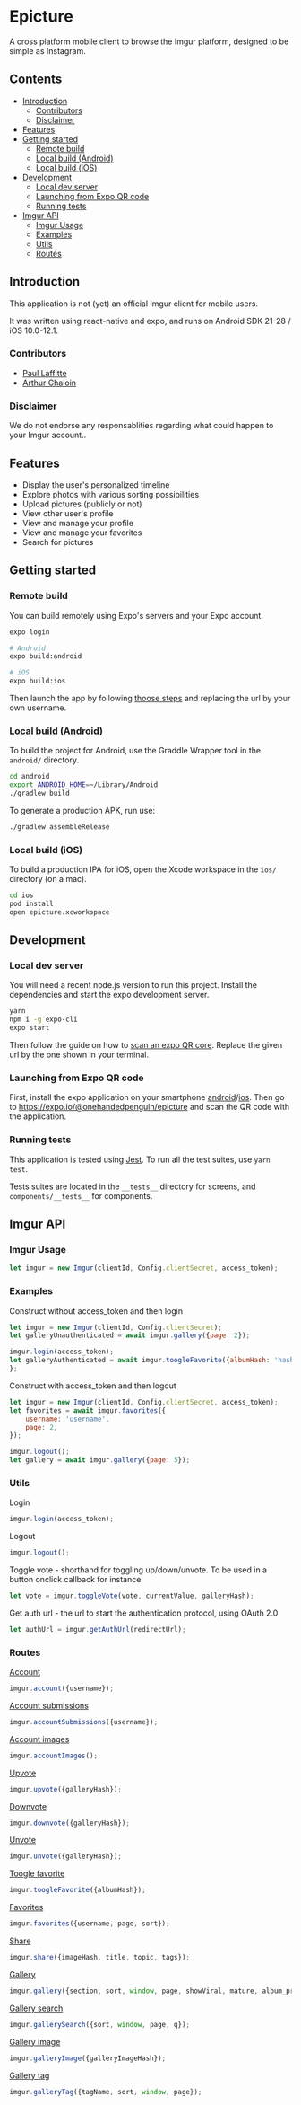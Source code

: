 # Epicture

A cross platform mobile client to browse the Imgur platform, designed to be simple as Instagram.

## Contents
- [Introduction](#introduction)
    - [Contributors](#contributors)
    - [Disclaimer](#disclaimer)
- [Features](#features)
- [Getting started](#getting-started)
    - [Remote build](#remote-build)
    - [Local build (Android)](#local-build-android)
    - [Local build (iOS)](#local-build-ios)
- [Development](#development)
    - [Local dev server](#local-dev-server)
    - [Launching from Expo QR code](#launching-from-expo-qr-code)
    - [Running tests](#running-tests)
- [Imgur API](#imgur-api)
    - [Imgur Usage](#imgur-usage)
    - [Examples](#examples)
    - [Utils](#utils)
    - [Routes](#routes)

## Introduction

This application is not (yet) an official Imgur client for mobile users.

It was written using react-native and expo, and runs on Android SDK 21-28 / iOS 10.0-12.1.

### Contributors

* [Paul Laffitte](https://github.com/paullaffitte)
* [Arthur Chaloin](https://github.com/arthurchaloin)

### Disclaimer

We do not endorse any responsablities regarding what could happen to your Imgur account..

## Features

* Display the user's personalized timeline
* Explore photos with various sorting possibilities
* Upload pictures (publicly or not)
* View other user's profile
* View and manage your profile
* View and manage your favorites
* Search for pictures

## Getting started

### Remote build

You can build remotely using Expo's servers and your Expo account.

```bash
expo login

# Android
expo build:android

# iOS
expo build:ios
```

Then launch the app by following [thoose steps](#launching-from-Expo-qr-code) and replacing the url by your own username.

### Local build (Android)

To build the project for Android, use the Graddle Wrapper tool in the `android/` directory.

```bash
cd android
export ANDROID_HOME=~/Library/Android
./gradlew build
```

To generate a production APK, run use:

```bash
./gradlew assembleRelease
```

### Local build (iOS)

To build a production IPA for iOS, open the Xcode workspace in the `ios/` directory (on a mac).

```bash
cd ios
pod install
open epicture.xcworkspace
```

## Development

### Local dev server

You will need a recent node.js version to run this project. Install the dependencies and start the expo development server.

```bash
yarn
npm i -g expo-cli
expo start
```

Then follow the guide on how to [scan an expo QR core](#launching-from-Expo-qr-code). Replace the given url by the one shown in your terminal.

### Launching from Expo QR code

First, install the expo application on your smartphone [android](https://play.google.com/store/apps/details?id=host.exp.exponent)/[ios](https://itunes.apple.com/app/apple-store/id982107779).
Then go to https://expo.io/@onehandedpenguin/epicture and scan the QR code with the application.

### Running tests

This application is tested using [Jest](https://jestjs.io). To run all the test suites, use `yarn test`.

Tests suites are located in the `__tests__` directory for screens, and `components/__tests__` for components.

## Imgur API
### Imgur Usage
``` js
let imgur = new Imgur(clientId, Config.clientSecret, access_token);
```

### Examples
Construct without access_token and then login
``` js
let imgur = new Imgur(clientId, Config.clientSecret);
let galleryUnauthenticated = await imgur.gallery({page: 2});

imgur.login(access_token);
let galleryAuthenticated = await imgur.toogleFavorite({albumHash: 'hash'});
};
```

Construct with access_token and then logout
``` js
let imgur = new Imgur(clientId, Config.clientSecret, access_token);
let favorites = await imgur.favorites({
    username: 'username',
    page: 2,
});

imgur.logout();
let gallery = await imgur.gallery({page: 5});
```

### Utils
Login
``` js
imgur.login(access_token);
```
Logout
``` js
imgur.logout();
```
Toggle vote - shorthand for toggling up/down/unvote. To be used in a button onclick callback for instance
``` js
let vote = imgur.toggleVote(vote, currentValue, galleryHash);
```
Get auth url - the url to start the authentication protocol, using OAuth 2.0
``` js
let authUrl = imgur.getAuthUrl(redirectUrl);
```

### Routes
[Account](https://apidocs.imgur.com/#c94c8719-fe68-4854-b96d-70735dd8b2bc)
``` js
imgur.account({username});
```
[Account submissions](https://apidocs.imgur.com/#286367c1-bb24-4e74-bad9-d2c75b943b3c)
``` js
imgur.accountSubmissions({username});
```
[Account images](https://apidocs.imgur.com/#ee366f7c-69e6-46fd-bf26-e93303f64c84)
``` js
imgur.accountImages();
```
[Upvote](https://apidocs.imgur.com/#23e5f110-318a-4872-9888-1bb1f864b360)
``` js
imgur.upvote({galleryHash});
```
[Downvote](https://apidocs.imgur.com/#23e5f110-318a-4872-9888-1bb1f864b360)
``` js
imgur.downvote({galleryHash});
```
[Unvote](https://apidocs.imgur.com/#23e5f110-318a-4872-9888-1bb1f864b360)
``` js
imgur.unvote({galleryHash});
```
[Toogle favorite](https://apidocs.imgur.com/#31c72664-59c1-426f-98d7-ac7ad6547cc2)
``` js
imgur.toogleFavorite({albumHash});
```
[Favorites](https://apidocs.imgur.com/#a432a8e6-2ece-4544-bc7a-2999eb586f06)
``` js
imgur.favorites({username, page, sort});
```
[Share](https://apidocs.imgur.com/#39729532-1f9f-4b56-ba26-f4ef8d757ef1)
``` js
imgur.share({imageHash, title, topic, tags});
```
[Gallery](https://apidocs.imgur.com/#eff60e84-5781-4c12-926a-208dc4c7cc94)
``` js
imgur.gallery({section, sort, window, page, showViral, mature, album_previews});
```
[Gallery search](https://apidocs.imgur.com/#3c981acf-47aa-488f-b068-269f65aee3ce)
``` js
imgur.gallerySearch({sort, window, page, q});
```
[Gallery image](https://apidocs.imgur.com/#6b97ac3f-0fbc-43d9-bb8e-47321ee6dc46)
``` js
imgur.galleryImage({galleryImageHash});
```
[Gallery tag](https://apidocs.imgur.com/#0f89160b-8bb3-40c5-b17b-a02cc8a2f73d)
``` js
imgur.galleryTag({tagName, sort, window, page});
```

